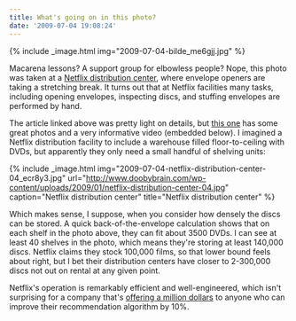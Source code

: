 ```yaml
---
title: What's going on in this photo?
date: '2009-07-04 19:08:24'
---
```



{% include _image.html img="2009-07-04-bilde_me6gjj.jpg" %}

Macarena lessons? A support group for elbowless people? Nope, this photo was taken at a [Netflix distribution center](http://www.doobybrain.com/2009/01/27/an-inside-look-at-a-netflix-distribution-center/), where envelope openers are taking a stretching break. It turns out that at Netflix facilities many tasks, including opening envelopes, inspecting discs, and stuffing envelopes are performed by hand.

The article linked above was pretty light on details, but [this one](http://www.doobybrain.com/2009/01/27/an-inside-look-at-a-netflix-distribution-center/) has some great photos and a very informative video (embedded below). I imagined a Netflix distribution facility to include a warehouse filled floor-to-ceiling with DVDs, but apparently they only need a small handful of shelving units:

{% include _image.html img="2009-07-04-netflix-distribution-center-04_ecr8y3.jpg" url="http://www.doobybrain.com/wp-content/uploads/2009/01/netflix-distribution-center-04.jpg" caption="Netflix distribution center" title="Netflix distribution center"  %}

Which makes sense, I suppose, when you consider how densely the discs can be stored. A quick back-of-the-envelope calculation shows that on each shelf in the photo above, they can fit about 3500 DVDs. I can see at least 40 shelves in the photo, which means they're storing at least 140,000 discs. Netflix claims they stock 100,000 films, so that lower bound feels about right, but I bet their distribution centers have closer to 2-300,000 discs not out on rental at any given point.

Netflix's operation is remarkably efficient and well-engineered, which isn't surprising for a company that's [offering a million dollars](http://www.netflixprize.com/) to anyone who can improve their recommendation algorithm by 10%.

<object classid="clsid:d27cdb6e-ae6d-11cf-96b8-444553540000" codebase="http://download.macromedia.com/pub/shockwave/cabs/flash/swflash.cab#version=6,0,40,0" height="340" width="560"><param name="allowFullScreen" value="true"></param><param name="allowscriptaccess" value="always"></param><param name="src" value="http://www.youtube-nocookie.com/v/o8HROe4t8S4&hl=en&fs=1&"></param><param name="allowfullscreen" value="true"></param><embed allowfullscreen="true" allowscriptaccess="always" height="340" src="http://www.youtube-nocookie.com/v/o8HROe4t8S4&hl=en&fs=1&" type="application/x-shockwave-flash" width="560"></embed></object>


